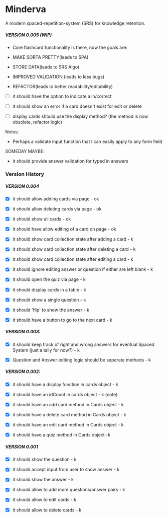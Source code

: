 
# Minderva

A modern spaced-repetition-system (SRS) for knowledge retention.

##### VERSION 0.005 (WIP)

- Core flashcard functionality is there, now the goals are:

- MAKE SORTA PRETTY(leads to SPA)

- STORE DATA(leads to SRS Algo)

- IMPROVED VALIDATION (leads to less bugs)

- REFACTOR(leads to better readability/editability)

- [ ] it should have the option to indicate a in/correct

- [ ] it should show an error if a card doesn't exist for edit or delete

- [ ] display cards should use the display method? (the method is now obsolete, refactor logic)

  

Notes:

- Perhaps a validate input function that I can easily apply to any form field

  

SOMEDAY MAYBE:

- it should provide answer validation for typed in answers
  

### Version History 

##### VERSION 0.004

- [x] it should allow adding cards via page - ok

- [x] it should allow deleting cards via page - ok

- [x] it should show all cards - ok

- [x] it should have allow editing of a card on page - ok

- [x] it should show card collection state after adding a card - k

- [x] it should show card collection state after deleting a card - k

- [x] it should show card collection state after editing a card - k

- [x] it should ignore editing answer or question if either are left blank - k

- [x] it should open the quiz via page - k

- [x] it should display cards in a table - k

- [x] it should show a single question - k

- [x] it should 'flip' to show the answer - k

- [x] it should have a button to go to the next card - k

  

##### VERSION 0.003:

- [x] it should keep track of right and wrong answers for eventual Spaced System (just a tally for now?) - k

- [x] Question and Answer editing logic should be seperate methods - k

  

##### VERSION 0.002:

- [x] it should have a display function in cards object - k

- [x] it should have an idCount in cards object - k (note)

- [x] it should have an add card method in Cards object - k

- [x] it should have a delete card method in Cards object - k

- [x] it should have an edit card method in Cards object - k

- [x] it should have a quiz method in Cards object -k

  

##### VERSION 0.001

- [x] it should show the question - k

- [x] it should accept input from user to show answer - k

- [x] it should show the answer - k

- [x] it should allow to add more questions/answer pairs - k

- [x] it should allow to edit cards - k

- [x] it should allow to delete cards - k